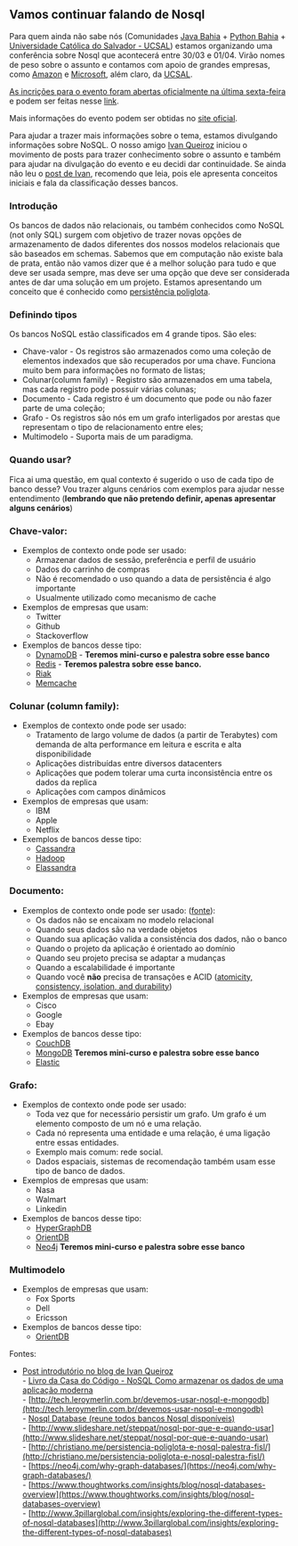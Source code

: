 ## Vamos continuar falando de Nosql

Para quem ainda não sabe nós (Comunidades [Java Bahia](https://twitter.com/javabahia?lang=en) + [Python Bahia](https://groups.google.com/forum/#!forum/grupy-ba) + [Universidade Católica do Salvador - UCSAL](www.ucsal.br)) estamos organizando uma conferência sobre Nosql que acontecerá entre 30/03 e 01/04. Virão nomes de peso sobre o assunto e contamos com apoio de grandes empresas, como [Amazon](https://twitter.com/awscloud?lang=en) e [Microsoft](https://twitter.com/Microsoft?lang=en), além claro, da [UCSAL](https://twitter.com/ucsaloficial?lang=en).

[As incrições para o evento foram abertas oficialmente na última sexta-feira](http://javabahia.blogspot.com.br/2017/02/abertas-as-inscricoes-para-nosqlba-2017.html) e podem ser feitas nesse [link](http://inscricao.nosqlba.org/).

Mais informações do evento podem ser obtidas no [site oficial](http://nosqlba.org/).

Para ajudar a trazer mais informações sobre o tema, estamos divulgando informações sobre NoSQL. O nosso amigo [Ivan Queiroz](https://twitter.com/ivanqueiroz) iniciou o movimento de posts para trazer conhecimento sobre o assunto e também para ajudar na divulgação do evento e eu decidi dar continuidade. Se ainda não leu o [post de Ivan](http://blog.ivanqueiroz.com/2017/01/o-que-devo-saber-sobre-nosql.html), recomendo que leia, pois ele apresenta conceitos iniciais e fala da classificação desses bancos.

### Introdução

Os bancos de dados não relacionais, ou também conhecidos como NoSQL (not only SQL) surgem com objetivo de trazer novas opções de armazenamento de dados diferentes dos nossos modelos relacionais que são baseados em schemas. Sabemos que em computação não existe bala de prata, então não vamos dizer que é a melhor solução para tudo e que deve ser usada sempre, mas deve ser uma opção que deve ser considerada antes de dar uma solução em um projeto. Estamos apresentando um conceito que é conhecido como [persistência poliglota](http://christiano.me/persistencia-poliglota-e-nosql-palestra-fisl/).

### Definindo tipos

Os bancos NoSQL estão classificados em 4 grande tipos. São eles:

- Chave-valor - Os registros são armazenados como uma coleção de elementos indexados que são recuperados por uma chave. Funciona muito bem para informações no formato de listas;
- Colunar(column family) - Registro são armazenados em uma tabela, mas cada registro pode possuir várias colunas;
- Documento - Cada registro é um documento que pode ou não fazer parte de uma coleção;
- Grafo - Os registros são nós em um grafo interligados por arestas que representam o tipo de relacionamento entre eles;
- Multimodelo - Suporta mais de um paradigma.

### Quando usar?

Fica ai uma questão, em qual contexto é sugerido o uso de cada tipo de banco desse? Vou trazer alguns cenários com exemplos para ajudar nesse entendimento (**lembrando que não pretendo definir, apenas apresentar alguns cenários**)

### Chave-valor:
  * Exemplos de contexto onde pode ser usado:
    * Armazenar dados de sessão, preferência e perfil de usuário
    * Dados do carrinho de compras
    * Não é recomendado o uso quando a data de persistência é algo importante 
    * Usualmente utilizado como mecanismo de cache  
  * Exemplos de empresas que usam:
    * Twitter
    * Github
    * Stackoverflow
  * Exemplos de bancos desse tipo:
    * [DynamoDB](https://aws.amazon.com/dynamodb/) - **Teremos mini-curso e palestra sobre esse banco**
    * [Redis](https://redis.io/) - **Teremos palestra sobre esse banco.**
    * [Riak](http://basho.com/products/#riak)
    * [Memcache](http://memcachedb.org/)

### Colunar (column family):
  * Exemplos de contexto onde pode ser usado:
    * Tratamento de largo volume de dados (a partir de Terabytes) com demanda de alta performance em leitura e escrita e alta disponibilidade
    * Aplicações distribuídas entre diversos datacenters
    * Aplicações que podem tolerar uma curta inconsistência entre os dados da replica
    * Aplicações com campos dinâmicos 
  * Exemplos de empresas que usam:
    * IBM
    * Apple
    * Netflix
  * Exemplos de bancos desse tipo:
	* [Cassandra](http://cassandra.apache.org/) 
    * [Hadoop](http://hadoop.apache.org/)
    * [Elassandra](https://github.com/strapdata/elassandra)
  
### Documento:
  * Exemplos de contexto onde pode ser usado: ([fonte](http://tech.leroymerlin.com.br/devemos-usar-nosql-e-mongodb)):
    * Os dados não se encaixam no modelo relacional
    * Quando seus dados são na verdade objetos
    * Quando sua aplicação valida a consistência dos dados, não o banco
    * Quando o projeto da aplicação é orientado ao domínio
    * Quando seu projeto precisa se adaptar a mudanças
    * Quando a escalabilidade é importante
    * Quando você **não** precisa de transações e ACID ([atomicity, consistency, isolation, and durability](http://searchsqlserver.techtarget.com/definition/ACID))
  * Exemplos de empresas que usam:  
    * Cisco
    * Google 
    * Ebay
  * Exemplos de bancos desse tipo:
    * [CouchDB](http://couchdb.apache.org/)
    * [MongoDB](https://www.mongodb.com/) **Teremos mini-curso e palestra sobre esse banco**
    * [Elastic](https://www.elastic.co/)

### Grafo:
  * Exemplos de contexto onde pode ser usado:
    * Toda vez que for necessário persistir um grafo. Um grafo é um elemento composto de um nó e uma relação.
    * Cada nó representa uma entidade e uma relação, é uma ligação entre essas entidades.
    * Exemplo mais comum: rede social.
    * Dados espaciais, sistemas de recomendação também usam esse tipo de banco de dados.
  * Exemplos de empresas que usam:
    * Nasa
    * Walmart
    * Linkedin
  * Exemplos de bancos desse tipo:
    * [HyperGraphDB](http://www.kobrix.com/hgdb.jsp)
    * [OrientDB](http://orientdb.com/)
    * [Neo4j](https://neo4j.com/) **Teremos mini-curso e palestra sobre esse banco**
    
### Multimodelo
  * Exemplos de empresas que usam:
    * Fox Sports
    * Dell
    * Ericsson
  * Exemplos de bancos desse tipo:
    * [OrientDB](http://orientdb.com/)
   
Fontes:
- [Post introdutório no blog de Ivan Queiroz](http://blog.ivanqueiroz.com/2017/01/o-que-devo-saber-sobre-nosql.html)
<br />- [Livro da Casa do Código - NoSQL Como armazenar os dados de uma aplicação moderna](https://www.casadocodigo.com.br/products/livro-nosql)
<br />- [http://tech.leroymerlin.com.br/devemos-usar-nosql-e-mongodb](http://tech.leroymerlin.com.br/devemos-usar-nosql-e-mongodb)
<br />- [Nosql Database (reune todos bancos Nosql disponíveis)](http://nosql-database.org/)
<br />- [http://www.slideshare.net/steppat/nosql-por-que-e-quando-usar](http://www.slideshare.net/steppat/nosql-por-que-e-quando-usar)
<br />- [http://christiano.me/persistencia-poliglota-e-nosql-palestra-fisl/](http://christiano.me/persistencia-poliglota-e-nosql-palestra-fisl/)
<br />- [https://neo4j.com/why-graph-databases/](https://neo4j.com/why-graph-databases/)
<br />- [https://www.thoughtworks.com/insights/blog/nosql-databases-overview](https://www.thoughtworks.com/insights/blog/nosql-databases-overview)
<br />- [http://www.3pillarglobal.com/insights/exploring-the-different-types-of-nosql-databases](http://www.3pillarglobal.com/insights/exploring-the-different-types-of-nosql-databases)
